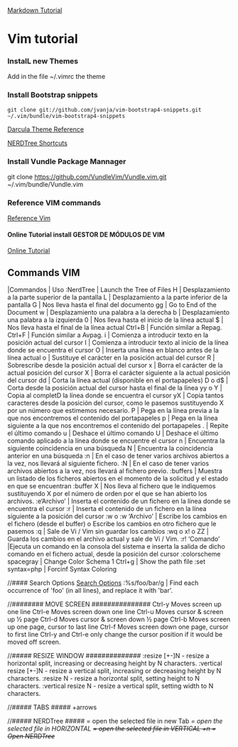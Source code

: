 [Markdown Tutorial](https://github.com/adam-p/markdown-here/wiki/Markdown-Cheatsheet#links)
# Vim tutorial
### InstalL new Themes
Add in the file ~/.vimrc the theme
### Install Bootstrap snippets
```console
git clone git://github.com/jvanja/vim-bootstrap4-snippets.git ~/.vim/bundle/vim-bootstrap4-snippets

```

[Darcula Theme Reference](https://github.com/doums/darcula)

[NERDTree Shortcuts](https://www.cheatography.com/stepk/cheat-sheets/vim-nerdtree/)

### Install Vundle Package Mannager
git clone https://github.com/VundleVim/Vundle.vim.git ~/.vim/bundle/Vundle.vim

### Reference VIM commands
[Reference Vim ](https://www.cs.oberlin.edu/~kuperman/help/vim/home.html)

#### Online Tutorial install GESTOR DE MÓDULOS DE VIM
[Online Tutorial](https://voragine.net/linux/instalar-vundle-gestor-modulos-vim)

## Commands VIM
|Commandos	|	Uso
:NerdTree | Launch the Tree of Files
H	    |	Desplazamiento a la parte superior de la pantalla
L	    |	Desplazamiento a la parte inferior de la pantalla
G 	    |	Nos lleva hasta el final del documento
gg	    |   Go to End of the Document
w	    |	Desplazamiento una palabra a la derecha
b	    |	Desplazamiento una palabra a la izquierda
0	    |	Nos lleva hasta el inicio de la línea actual
$	    |	Nos lleva hasta el final de la línea actual
Ctrl+B  |	Función similar a Repag.
Ctrl+F  |	Función similar a Avpag.
i	    |	Comienza a introducir texto en la posición actual del cursor
I	    |	Comienza a introducir texto al inicio de la línea donde se encuentra el cursor
O       |   Inserta una línea en blanco antes de la línea actual
o       |   Sustituye el carácter en la posición actual del cursor
R       |   Sobrescribe desde la posición actual del cursor
x       |   Borra el carácter de la actual posición del cursor
X       |   Borra el carácter siguiente a la actual posición del cursor
dd      |   Corta la línea actual (disponible en el portapapeles)
D o d$  |   Corta desde la posición actual del cursor hasta el final de la línea
yy o Y  |   Copia al completD la línea donde se encuentra el cursor
yX      |   Copia tantos caracteres desde la posición del cursor, como le pasemos sustituyendo X por un número que estimemos necesario.
P       |   Pega en la línea previa a la que nos encontremos el contenido del portapapeles
p       |   Pega en la línea siguiente a la que nos encontremos el contenido del portapapeles
.       |   Repite el último comando
u       |   Deshace el último comando
U       |   Deshace el último comando aplicado a la línea donde se encuentre el cursor
n       |   Encuentra la siguiente coincidencia en una búsqueda
N       |   Encuentra la coincidencia anterior en una búsqueda
:n      |   En el caso de tener varios archivos abiertos a la vez, nos llevará al siguiente fichero.
:N      |   En el caso de tener varios archivos abiertos a la vez, nos llevará al fichero previo.
:buffers    |   Muestra un listado de los ficheros abiertos en el momento de la solicitud y el estado en que se encuentran
:buffer X   |   Nos lleva al fichero que le indiquemos sustituyendo X por el número de orden por el que se han abierto los archivos.
:e‘Archivo’ |   Inserta el contenido de un fichero en la línea donde se encuentra el cursor
:r          |   Inserta el contenido de un fichero en la línea siguiente a la posición del cursor
:w o :w ‘Archivo’ |     Escribe los cambios en el fichero (desde el buffer) o Escribe los cambios en otro fichero que le pasemos
:q      |       Sale de Vi / Vim sin guardar los cambios
:wq o x! o ZZ       |       Guarda los cambios en el archivo actual y sale de Vi / Vim.
:r! ‘Comando’       |Ejecuta un comando en la consola del sistema e inserta la salida de dicho comando en el fichero actual, desde la posición del cursor
:colorscheme spacegray      |   Change Color Schema
1 Ctrl+g | Show the path file
:set syntax=php | Forcinf Syntax Coloring

//#### Search Options
[Search Options](https://vim.fandom.com/wiki/Search_and_replace)
:%s/foo/bar/g  | Find each occurrence of 'foo' (in all lines), and replace it with 'bar'.

//######## MOVE SCREEN ###############
Ctrl-y Moves screen up one line
Ctrl-e Moves screen down one line
Ctrl-u Moves cursor & screen up ½ page
Ctrl-d Moves cursor & screen down ½ page
Ctrl-b Moves screen up one page, cursor to last line
Ctrl-f Moves screen down one page, cursor to first line
Ctrl-y and Ctrl-e only change the cursor position if it would be moved off screen.

//##### RESIZE WINDOW ##############
:resize [+-]N - resize a horizontal split, increasing or decreasing height by N characters.
:vertical resize [+-]N - resize a vertical split, increasing or decreasing height by N characters.
:resize N - resize a horizontal split, setting height to N characters.
:vertical resize N - resize a vertical split, setting width to N characters.

//##### TABS #####
<C-t>+arrows

//##### NERDTree #####
<t> = open the selected file in new Tab
<i> = open the selected file in HORIZONTAL 
<s> = open the selected file in VERTICAL
<leader>+n = Open NERDTree

 
